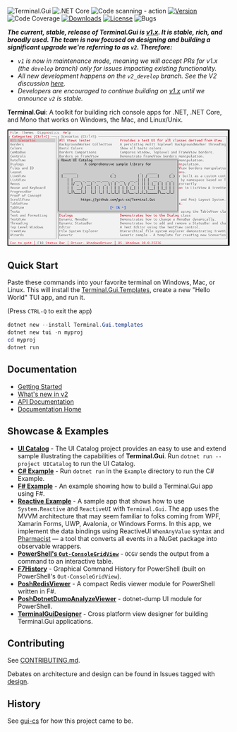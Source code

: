 ![Terminal.Gui](https://socialify.git.ci/gui-cs/Terminal.Gui/image?description=1&font=Rokkitt&forks=1&language=1&logo=https%3A%2F%2Fraw.githubusercontent.com%2Fgui-cs%2FTerminal.Gui%2Fdevelop%2Fdocfx%2Fimages%2Flogo.png&name=1&owner=1&pattern=Circuit%20Board&stargazers=1&theme=Auto)
![.NET Core](https://github.com/gui-cs/Terminal.Gui/workflows/.NET%20Core/badge.svg?branch=develop)
![Code scanning - action](https://github.com/gui-cs/Terminal.Gui/workflows/Code%20scanning%20-%20action/badge.svg)
[![Version](https://img.shields.io/nuget/v/Terminal.Gui.svg)](https://www.nuget.org/packages/Terminal.Gui)
![Code Coverage](https://img.shields.io/endpoint?url=https://gist.githubusercontent.com/migueldeicaza/90ef67a684cb71db1817921a970f8d27/raw/code-coverage.json)
[![Downloads](https://img.shields.io/nuget/dt/Terminal.Gui)](https://www.nuget.org/packages/Terminal.Gui)
[![License](https://img.shields.io/github/license/gui-cs/gui.cs.svg)](LICENSE)
![Bugs](https://img.shields.io/github/issues/gui-cs/gui.cs/bug)

***The current, stable, release of Terminal.Gui is [v1.x](https://www.nuget.org/packages/Terminal.Gui). It is stable, rich, and broadly used. The team is now focused on designing and building a significant upgrade we're referring to as `v2`. Therefore:***
 * *`v1` is now in maintenance mode, meaning we will accept PRs for v1.x (the `develop` branch) only for issues impacting existing functionality.*
 * *All new development happens on the `v2_develop` branch. See the V2 discussion [here](https://github.com/gui-cs/Terminal.GuiV2Docs/discussions/1940).*
 * *Developers are encouraged to continue building on [v1.x](https://www.nuget.org/packages/Terminal.Gui) until we announce `v2` is stable.*

**Terminal.Gui**: A toolkit for building rich console apps for .NET, .NET Core, and Mono that works on Windows, the Mac, and Linux/Unix.

![Sample app](docfx/images/sample.gif)

## Quick Start

Paste these commands into your favorite terminal on Windows, Mac, or Linux. This will install the [Terminal.Gui.Templates](https://github.com/gui-cs/Terminal.Gui.templates), create a new "Hello World" TUI app, and run it.

(Press `CTRL-Q` to exit the app)

```powershell
dotnet new --install Terminal.Gui.templates
dotnet new tui -n myproj
cd myproj
dotnet run
```

## Documentation 

* [Getting Started](https://gui-cs.github.io/Terminal.GuiV2Docs/docs/getting-started.html)
* [What's new in v2](https://gui-cs.github.io/Terminal.GuiV2Docs/docs/newinv2.html)
* [API Documentation](https://gui-cs.github.io/Terminal.GuiV2Docs/api/Terminal.Gui.html)
* [Documentation Home](https://gui-cs.github.io/Terminal.GuiV2Docs)

## Showcase & Examples

* **[UI Catalog](https://github.com/gui-cs/Terminal.GuiV2Docs/tree/master/UICatalog)** - The UI Catalog project provides an easy to use and extend sample illustrating the capabilities of **Terminal.Gui**. Run `dotnet run --project UICatalog` to run the UI Catalog.
* **[C# Example](https://github.com/gui-cs/Terminal.GuiV2Docs/tree/master/Example)** - Run `dotnet run` in the `Example` directory to run the C# Example.
* **[F# Example](https://github.com/gui-cs/Terminal.GuiV2Docs/tree/master/FSharpExample)** - An example showing how to build a Terminal.Gui app using F#.
* **[Reactive Example](https://github.com/gui-cs/Terminal.GuiV2Docs/tree/master/ReactiveExample)** - A sample app that shows how to use `System.Reactive` and `ReactiveUI` with `Terminal.Gui`. The app uses the MVVM architecture that may seem familiar to folks coming from WPF, Xamarin Forms, UWP, Avalonia, or Windows Forms. In this app, we implement the data bindings using ReactiveUI `WhenAnyValue` syntax and [Pharmacist](https://github.com/reactiveui/pharmacist) — a tool that converts all events in a NuGet package into observable wrappers.
* **[PowerShell's `Out-ConsoleGridView`](https://github.com/PowerShell/GraphicalTools)** - `OCGV` sends the output from a command to an interactive table. 
* **[F7History](https://github.com/gui-cs/F7History)** - Graphical Command History for PowerShell (built on PowerShell's `Out-ConsoleGridView`).
* **[PoshRedisViewer](https://github.com/En3Tho/PoshRedisViewer)** - A compact Redis viewer module for PowerShell written in F#.
* **[PoshDotnetDumpAnalyzeViewer](https://github.com/En3Tho/PoshDotnetDumpAnalyzeViewer)** - dotnet-dump UI module for PowerShell.
* **[TerminalGuiDesigner](https://github.com/tznind/TerminalGuiDesigner)** - Cross platform view designer for building Terminal.Gui applications.

## Contributing

See [CONTRIBUTING.md](https://github.com/gui-cs/Terminal.GuiV2Docs/blob/master/CONTRIBUTING.md).

Debates on architecture and design can be found in Issues tagged with [design](https://github.com/gui-cs/Terminal.GuiV2Docs/issues?q=is%3Aopen+is%3Aissue+label%3Adesign).

## History

See [gui-cs](https://github.com/gui-cs/) for how this project came to be.
